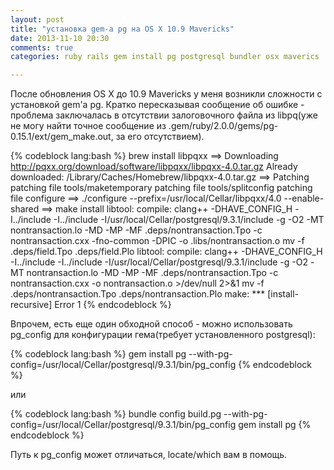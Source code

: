 ```yaml
---
layout: post
title: "установка gem-а pg на OS X 10.9 Mavericks"
date: 2013-11-10 20:30
comments: true
categories: ruby rails gem install pg postgresql bundler osx maverics

---
```

После обновления OS X до 10.9 Mavericks у меня возникли сложности с установкой gem'а pg. Кратко пересказывая сообщение об ошибке - проблема заключалась в отсутствии залоговочного файла из libpq(уже не могу найти точное сообщение из .gem/ruby/2.0.0/gems/pg-0.15.1/ext/gem_make.out, за его отсутствием).


<!--more-->

{% codeblock lang:bash %}
brew install libpqxx
==> Downloading http://pqxx.org/download/software/libpqxx/libpqxx-4.0.tar.gz
Already downloaded: /Library/Caches/Homebrew/libpqxx-4.0.tar.gz
==> Patching
patching file tools/maketemporary
patching file tools/splitconfig
patching file configure
==> ./configure --prefix=/usr/local/Cellar/libpqxx/4.0 --enable-shared
==> make install
libtool: compile:  clang++ -DHAVE_CONFIG_H -I../include -I../include -I/usr/local/Cellar/postgresql/9.3.1/include -g -O2 -MT nontransaction.lo -MD -MP -MF .deps/nontransaction.Tpo -c nontransaction.cxx  -fno-common -DPIC -o .libs/nontransaction.o
mv -f .deps/field.Tpo .deps/field.Plo
libtool: compile:  clang++ -DHAVE_CONFIG_H -I../include -I../include -I/usr/local/Cellar/postgresql/9.3.1/include -g -O2 -MT nontransaction.lo -MD -MP -MF .deps/nontransaction.Tpo -c nontransaction.cxx -o nontransaction.o >/dev/null 2>&1
mv -f .deps/nontransaction.Tpo .deps/nontransaction.Plo
make: *** [install-recursive] Error 1
{% endcodeblock %}

Впрочем, есть еще один обходной способ - можно использовать pg_config для конфигурации гема(требует установленного postgresql):

{% codeblock lang:bash %}
gem install pg --with-pg-config=/usr/local/Cellar/postgresql/9.3.1/bin/pg_config
{% endcodeblock %}

или

{% codeblock lang:bash %}
bundle config build.pg --with-pg-config=/usr/local/Cellar/postgresql/9.3.1/bin/pg_config
gem install pg
{% endcodeblock %}

Путь к pg_config может отличаться, locate/which вам в помощь.